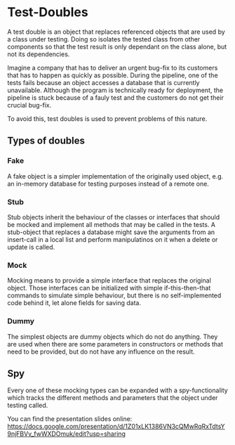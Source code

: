 # Test-Doubles

A test double is an object that replaces referenced objects that are used by a class under testing.
Doing so isolates the tested class from other components so that the test result is only dependant on the class alone, but not its dependencies.

Imagine a company that has to deliver an urgent bug-fix to its customers that has to happen as quickly as possible. During the pipeline, one of the tests fails because an object accesses a database that is currently unavailable. Although the program is technically ready for deployment, the pipeline is stuck because of a fauly test and the customers do not get their crucial bug-fix.

To avoid this, test doubles is used to prevent problems of this nature.

## Types of doubles

### Fake

A fake object is a simpler implementation of the originally used object, e.g. an in-memory database for testing purposes instead of a remote one.

### Stub

Stub objects inherit the behaviour of the classes or interfaces that should be mocked and implement all methods that may be called in the tests. A stub-object that replaces a database might save the arguments from an insert-call in a local list and perform manipulatinos on it when a delete or update is called.

### Mock

Mocking means to provide a simple interface that replaces the original object. Those interfaces can be initialized with simple if-this-then-that commands to simulate simple behaviour, but there is no self-implemented code behind it, let alone fields for saving data.

### Dummy

The simplest objects are dummy objects which do not do anything. They are used when there are some parameters in constructors or methods that need to be provided, but do not have any influence on the result.

## Spy

Every one of these mocking types can be expanded with a spy-functionality which tracks the different methods and parameters that the object under testing called.

You can find the presentation slides online: https://docs.google.com/presentation/d/1Z01xLK1386VN3cQMwRqRxTdtsY9njFBVv_fwWXDOmuk/edit?usp=sharing
